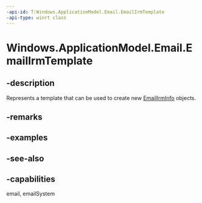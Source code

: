 ```yaml
---
-api-id: T:Windows.ApplicationModel.Email.EmailIrmTemplate
-api-type: winrt class
---
```


<!-- Class syntax.
public class EmailIrmTemplate : Windows.ApplicationModel.Email.IEmailIrmTemplate
-->

# Windows.ApplicationModel.Email.EmailIrmTemplate

## -description
Represents a template that can be used to create new [EmailIrmInfo](emailirminfo.md) objects.

## -remarks

## -examples

## -see-also

## -capabilities
email, emailSystem
